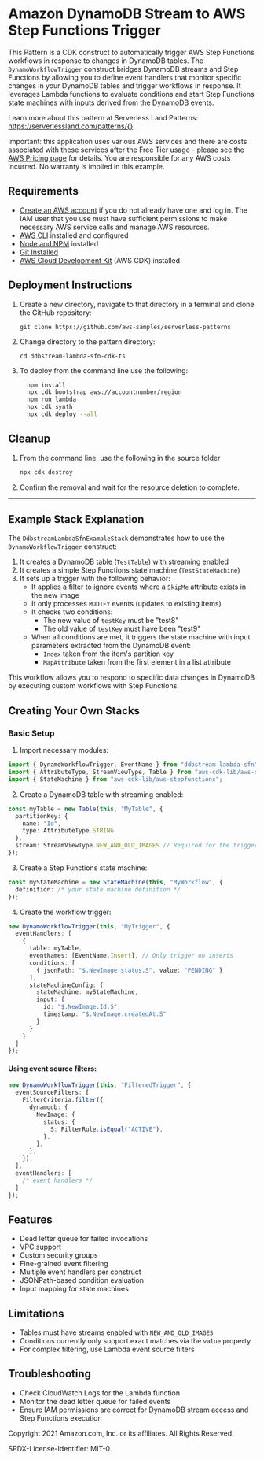 
# Amazon DynamoDB Stream to AWS Step Functions Trigger

This Pattern is a  CDK construct to automatically trigger AWS Step Functions workflows in response to changes in DynamoDB tables. The `DynamoWorkflowTrigger` construct bridges DynamoDB streams and Step Functions by allowing you to define event handlers that monitor specific changes in your DynamoDB tables and trigger workflows in response. It leverages Lambda functions to evaluate conditions and start Step Functions state machines with inputs derived from the DynamoDB events.

Learn more about this pattern at Serverless Land Patterns: https://serverlessland.com/patterns/{}

Important: this application uses various AWS services and there are costs associated with these services after the Free Tier usage - please see the [AWS Pricing page](https://aws.amazon.com/pricing/) for details. You are responsible for any AWS costs incurred. No warranty is implied in this example.

## Requirements

* [Create an AWS account](https://portal.aws.amazon.com/gp/aws/developer/registration/index.html) if you do not already have one and log in. The IAM user that you use must have sufficient permissions to make necessary AWS service calls and manage AWS resources.
* [AWS CLI](https://docs.aws.amazon.com/cli/latest/userguide/install-cliv2.html) installed and configured
* [Node and NPM](https://nodejs.org/en/download/) installed
* [Git Installed](https://git-scm.com/book/en/v2/Getting-Started-Installing-Git)
* [AWS Cloud Development Kit](https://docs.aws.amazon.com/cdk/latest/guide/cli.html) (AWS CDK) installed

## Deployment Instructions

1. Create a new directory, navigate to that directory in a terminal and clone the GitHub repository:
    ```
    git clone https://github.com/aws-samples/serverless-patterns
    ```
2. Change directory to the pattern directory:
    ```
    cd ddbstream-lambda-sfn-cdk-ts
    ```
3. To deploy from the command line use the following:
    ```bash
      npm install
      npx cdk bootstrap aws://accountnumber/region
      npm run lambda
      npx cdk synth
      npx cdk deploy --all
    ```


## Cleanup

1. From the command line, use the following in the source folder
    ```bash
    npx cdk destroy
    ```
2. Confirm the removal and wait for the resource deletion to complete.
----




## Example Stack Explanation

The `DdbstreamLambdaSfnExampleStack` demonstrates how to use the `DynamoWorkflowTrigger` construct:

1. It creates a DynamoDB table (`TestTable`) with streaming enabled
2. It creates a simple Step Functions state machine (`TestStateMachine`)
3. It sets up a trigger with the following behavior:
   - It applies a filter to ignore events where a `SkipMe` attribute exists in the new image
   - It only processes `MODIFY` events (updates to existing items)
   - It checks two conditions:
     - The new value of `testKey` must be "test8"
     - The old value of `testKey` must have been "test9"
   - When all conditions are met, it triggers the state machine with input parameters extracted from the DynamoDB event:
     - `Index` taken from the item's partition key
     - `MapAttribute` taken from the first element in a list attribute

This workflow allows you to respond to specific data changes in DynamoDB by executing custom workflows with Step Functions.

## Creating Your Own Stacks

### Basic Setup

1. Import necessary modules:

```typescript
import { DynamoWorkflowTrigger, EventName } from "ddbstream-lambda-sfn";
import { AttributeType, StreamViewType, Table } from "aws-cdk-lib/aws-dynamodb";
import { StateMachine } from "aws-cdk-lib/aws-stepfunctions";
```

2. Create a DynamoDB table with streaming enabled:

```typescript
const myTable = new Table(this, "MyTable", {
  partitionKey: {
    name: "Id",
    type: AttributeType.STRING
  },
  stream: StreamViewType.NEW_AND_OLD_IMAGES // Required for the trigger to work
});
```

3. Create a Step Functions state machine:

```typescript
const myStateMachine = new StateMachine(this, "MyWorkflow", {
  definition: /* your state machine definition */
});
```

4. Create the workflow trigger:

```typescript
new DynamoWorkflowTrigger(this, "MyTrigger", {
  eventHandlers: [
    {
      table: myTable,
      eventNames: [EventName.Insert], // Only trigger on inserts
      conditions: [
        { jsonPath: "$.NewImage.status.S", value: "PENDING" }
      ],
      stateMachineConfig: {
        stateMachine: myStateMachine,
        input: {
          id: "$.NewImage.Id.S",
          timestamp: "$.NewImage.createdAt.S"
        }
      }
    }
  ]
});
```



#### Using event source filters:

```typescript
new DynamoWorkflowTrigger(this, "FilteredTrigger", {
  eventSourceFilters: [
    FilterCriteria.filter({
      dynamodb: {
        NewImage: {
          status: {
            S: FilterRule.isEqual("ACTIVE"),
          },
        },
      },
    }),
  ],
  eventHandlers: [
    /* event handlers */
  ]
});
```



## Features

- Dead letter queue for failed invocations
- VPC support
- Custom security groups
- Fine-grained event filtering
- Multiple event handlers per construct
- JSONPath-based condition evaluation
- Input mapping for state machines

## Limitations

- Tables must have streams enabled with `NEW_AND_OLD_IMAGES`
- Conditions currently only support exact matches via the `value` property
- For complex filtering, use Lambda event source filters

## Troubleshooting

- Check CloudWatch Logs for the Lambda function
- Monitor the dead letter queue for failed events
- Ensure IAM permissions are correct for DynamoDB stream access and Step Functions execution


Copyright 2021 Amazon.com, Inc. or its affiliates. All Rights Reserved.

SPDX-License-Identifier: MIT-0
